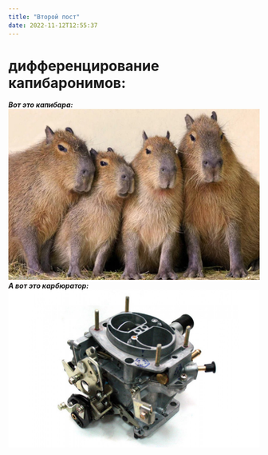 ```yaml
---
title: "Второй пост"
date: 2022-11-12T12:55:37
---
```

# дифференцирование капибаронимов:  
***Вот это капибара:***  ![изображение](3.jpg)  
***А вот это карбюратор:***  ![изображение](6.jpg)
